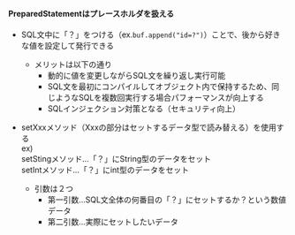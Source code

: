 #### PreparedStatementはプレースホルダを扱える  
- SQL文中に「？」をつける（ex.`buf.append("id=?")`）ことで、後から好きな値を設定して発行できる  
  -  メリットは以下の通り  
      -  動的に値を変更しながらSQL文を繰り返し実行可能
      -  SQL文を最初にコンパイルしてオブジェクト内で保持するため、同じようなSQLを複数回実行する場合パフォーマンスが向上する
      -  SQLインジェクション対策となる（セキュリティ向上）  

- setXxxメソッド（Xxxの部分はセットするデータ型で読み替える）を使用する  
ex)  
setStingメソッド…「？」にString型のデータをセット  
setIntメソッド…「？」にint型のデータをセット  
  - 引数は２つ  
    - 第一引数…SQL文全体の何番目の「？」にセットするか？という数値データ  
    - 第二引数…実際にセットしたいデータ  
  
